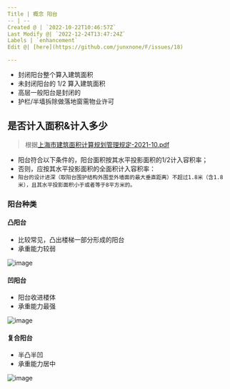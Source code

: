 ```yaml
---
Title | 概念 阳台
-- | --
Created @ | `2022-10-22T10:46:57Z`
Last Modify @| `2022-12-24T13:47:24Z`
Labels | `enhancement`
Edit @| [here](https://github.com/junxnone/F/issues/18)

---
```

- 封闭阳台整个算入建筑面积
- 未封闭阳台的 1/2 算入建筑面积
- 高层一般阳台是封闭的
- 护栏/半墙拆除做落地窗需物业许可


## 是否计入面积&计入多少
> 根据[上海市建筑面积计算规划管理规定-2021-10.pdf](https://github.com/junxnone/F/files/9996482/-2021-10.pdf)

- 阳台符合以下条件的，阳台面积按其水平投影面积的1/2计入容积率；
- 否则，应按其水平投影面积的全面积计入容积率：
- `阳台的设计进深（取阳台围护结构外围至外墙面的最大垂直距离）不超过1.8米（含1.8米），且其水平投影面积小于或者等于8平方米的。`




### 阳台种类

#### 凸阳台

-  比较常见，凸出楼梯一部分形成的阳台
- 承重能力较弱

![image](https://user-images.githubusercontent.com/2216970/197334753-79b32c32-4c6a-4ba7-9adc-4eeddb979bdf.png)

#### 凹阳台

- 阳台收进楼体
- 承重能力最强

![image](https://user-images.githubusercontent.com/2216970/197334746-9718fa66-6675-48a6-808c-5e29f5e534a1.png)

#### 复合阳台

- 半凸半凹
- 承重能力居中

![image](https://user-images.githubusercontent.com/2216970/197334763-53da4770-fbd9-4564-842b-ef51fe34b51d.png)



